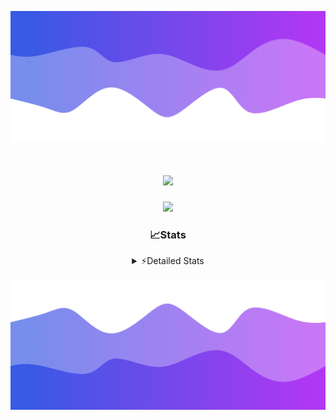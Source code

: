 ![Header](./header.png)
<div align="center">

<h1 align="center">
  <a href="https://git.io/typing-svg">
    <img src="https://readme-typing-svg.herokuapp.com/?lines=Hello,+There!+👋;This+is+chicho.;CEO+on+Hely+Development....;&center=true&size=25">
  </a>
</h1>
  
<p align="center">
  <img src="https://lanyard.cnrad.dev/api/852683595378196480" />
</p>

### 📈Stats
<details>
    <summary> ⚡Detailed Stats</summary>
    <br/>

<!--START_SECTION:waka-->
![Code Time](http://img.shields.io/badge/Code%20Time-354%20hrs%2036%20mins-blue)

![Profile Views](http://img.shields.io/badge/Profile%20Views-1-blue)

**🐱 My GitHub Data** 

> 📦 42.6 kB Used in GitHub's Storage 
 > 
> 🏆 22 Contributions in the Year 2023
 > 
> 🚫 Not Opted to Hire
 > 
> 📜 7 Public Repositories 
 > 
> 🔑 9 Private Repositories 
 > 
**I'm a Night 🦉** 

```text
🌞 Morning                17 commits          ██░░░░░░░░░░░░░░░░░░░░░░░   06.59 % 
🌆 Daytime                30 commits          ███░░░░░░░░░░░░░░░░░░░░░░   11.63 % 
🌃 Evening                123 commits         ████████████░░░░░░░░░░░░░   47.67 % 
🌙 Night                  88 commits          █████████░░░░░░░░░░░░░░░░   34.11 % 
```
📅 **I'm Most Productive on Tuesday** 

```text
Monday                   19 commits          ██░░░░░░░░░░░░░░░░░░░░░░░   07.36 % 
Tuesday                  59 commits          ██████░░░░░░░░░░░░░░░░░░░   22.87 % 
Wednesday                47 commits          █████░░░░░░░░░░░░░░░░░░░░   18.22 % 
Thursday                 30 commits          ███░░░░░░░░░░░░░░░░░░░░░░   11.63 % 
Friday                   35 commits          ███░░░░░░░░░░░░░░░░░░░░░░   13.57 % 
Saturday                 23 commits          ██░░░░░░░░░░░░░░░░░░░░░░░   08.91 % 
Sunday                   45 commits          ████░░░░░░░░░░░░░░░░░░░░░   17.44 % 
```


📊 **This Week I Spent My Time On** 

```text
🕑︎ Time Zone: America/Argentina/Buenos_Aires

💬 Programming Languages: 
JavaScript               11 hrs 47 mins      █████████████░░░░░░░░░░░░   50.20 % 
Python                   7 hrs 9 mins        ████████░░░░░░░░░░░░░░░░░   30.46 % 
HTML                     3 hrs 54 mins       ████░░░░░░░░░░░░░░░░░░░░░   16.63 % 
JSON                     33 mins             █░░░░░░░░░░░░░░░░░░░░░░░░   02.38 % 
SCSS                     2 mins              ░░░░░░░░░░░░░░░░░░░░░░░░░   00.15 % 

🔥 Editors: 
VS Code                  23 hrs 28 mins      █████████████████████████   100.00 % 

🐱‍💻 Projects: 
Ocean Backend            12 hrs 5 mins       █████████████░░░░░░░░░░░░   51.49 % 
Unknown Project          4 hrs 32 mins       █████░░░░░░░░░░░░░░░░░░░░   19.32 % 
Coder                    3 hrs 39 mins       ████░░░░░░░░░░░░░░░░░░░░░   15.60 % 
pagina-js                2 hrs 41 mins       ███░░░░░░░░░░░░░░░░░░░░░░   11.46 % 
pagina-1                 27 mins             ░░░░░░░░░░░░░░░░░░░░░░░░░   01.98 % 

💻 Operating System: 
Windows                  23 hrs 28 mins      █████████████████████████   100.00 % 
```

**I Mostly Code in JavaScript** 

```text
JavaScript               8 repos             █████████░░░░░░░░░░░░░░░░   34.78 % 
CSS                      4 repos             ████░░░░░░░░░░░░░░░░░░░░░   17.39 % 
HTML                     2 repos             ██░░░░░░░░░░░░░░░░░░░░░░░   08.70 % 
C#                       2 repos             ██░░░░░░░░░░░░░░░░░░░░░░░   08.70 % 
Batchfile                1 repo              █░░░░░░░░░░░░░░░░░░░░░░░░   04.35 % 
```




 Last Updated on 05/09/2023 15:12:25 UTC
<!--END_SECTION:waka-->
</details>

![Footer](./footer.png)
